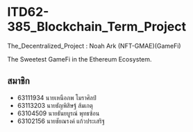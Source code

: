 
# ITD62-385_Blockchain_Term_Project

The_Decentralized_Project : Noah Ark (NFT-GMAE)(GameFi)

The Sweetest GameFi in the Ethereum Ecosystem.




## สมาชิก

- 63111934    นายเหนือภพ โมราศิลป์
- 63113203    นายธัญพิสิษฐ์ ส้มเกตุ
- 63104509    นายธันยบูรณ์ พุทธซ้อน
- 63102156    นายชัยณรงค์ แก้วประเสริฐ
